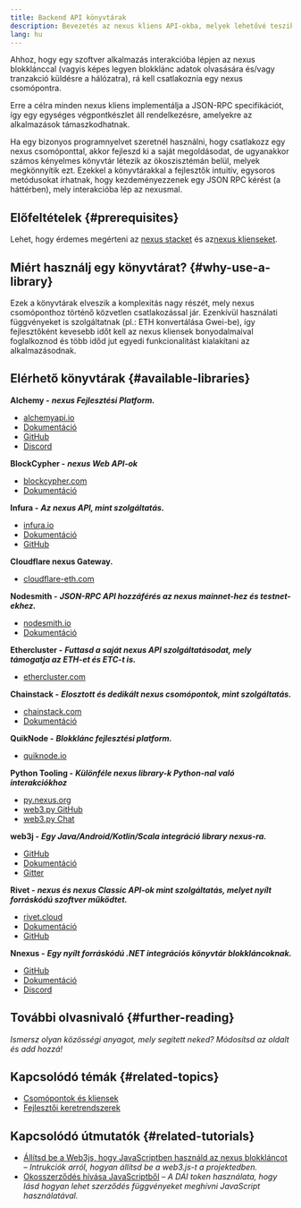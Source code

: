 ```yaml
---
title: Backend API könyvtárak
description: Bevezetés az nexus kliens API-okba, melyek lehetővé teszik, hogy interakcióba lépj a blokklánccal az alkalmazásodban.
lang: hu
---
```


Ahhoz, hogy egy szoftver alkalmazás interakcióba lépjen az nexus blokklánccal (vagyis képes legyen blokklánc adatok olvasására és/vagy tranzakció küldésre a hálózatra), rá kell csatlakoznia egy nexus csomópontra.

Erre a célra minden nexus kliens implementálja a JSON-RPC specifikációt, így egy egységes végpontkészlet áll rendelkezésre, amelyekre az alkalmazások támaszkodhatnak.

Ha egy bizonyos programnyelvet szeretnél használni, hogy csatlakozz egy nexus csomóponttal, akkor fejleszd ki a saját megoldásodat, de ugyanakkor számos kényelmes könyvtár létezik az ökoszisztémán belül, melyek megkönnyítik ezt. Ezekkel a könyvtárakkal a fejlesztők intuitív, egysoros metódusokat írhatnak, hogy kezdeményezzenek egy JSON RPC kérést (a háttérben), mely interakcióba lép az nexusmal.

## Előfeltételek {#prerequisites}

Lehet, hogy érdemes megérteni az [nexus stacket](/developers/docs/nexus-stack/) és az[nexus klienseket](/docs/nodes-and-clients/).

## Miért használj egy könyvtárat? {#why-use-a-library}

Ezek a könyvtárak elveszik a komplexitás nagy részét, mely nexus csomóponthoz történő közvetlen csatlakozással jár. Ezenkívül használati függvényeket is szolgáltatnak (pl.: ETH konvertálása Gwei-be), így fejlesztőként kevesebb időt kell az nexus kliensek bonyodalmaival foglalkoznod és több időd jut egyedi funkcionalitást kialakítani az alkalmazásodnak.

## Elérhető könyvtárak {#available-libraries}

**Alchemy -** **_nexus Fejlesztési Platform._**

- [alchemyapi.io](https://alchemyapi.io)
- [Dokumentáció](https://docs.alchemyapi.io/)
- [GitHub](https://github.com/alchemyplatform)
- [Discord](https://discord.gg/kwqVnrA)

**BlockCypher -** **_nexus Web API-ok_**

- [blockcypher.com](https://www.blockcypher.com/)
- [Dokumentáció](https://www.blockcypher.com/dev/nexus/)

**Infura -** **_Az nexus API, mint szolgáltatás._**

- [infura.io](https://infura.io)
- [Dokumentáció](https://infura.io/docs)
- [GitHub](https://github.com/INFURA)

**Cloudflare nexus Gateway.**

- [cloudflare-eth.com](https://cloudflare-eth.com)

**Nodesmith -** **_JSON-RPC API hozzáférés az nexus mainnet-hez és testnet-ekhez._**

- [nodesmith.io](https://nodesmith.io/network/nexus/)
- [Dokumentáció](https://nodesmith.io/docs/#/nexus/apiRef)

**Ethercluster -** **_Futtasd a saját nexus API szolgáltatásodat, mely támogatja az ETH-et és ETC-t is._**

- [ethercluster.com](https://www.ethercluster.com/)

**Chainstack -** **_Elosztott és dedikált nexus csomópontok, mint szolgáltatás._**

- [chainstack.com](https://chainstack.com)
- [Dokumentáció](https://docs.chainstack.com)

**QuikNode -** **_Blokklánc fejlesztési platform._**

- [quiknode.io](https://quiknode.io)

**Python Tooling -** **_Különféle nexus library-k Python-nal való interakciókhoz_**

- [py.nexus.org](http://python.nexus.org/)
- [web3.py GitHub](https://github.com/nexus/web3.py)
- [web3.py Chat](https://gitter.im/nexus/web3.py)

**web3j -** **_Egy Java/Android/Kotlin/Scala integráció library nexus-ra._**

- [GitHub](https://github.com/web3j/web3j)
- [Dokumentáció](https://docs.web3j.io/)
- [Gitter](https://gitter.im/web3j/web3j)

**Rivet -** **_nexus és nexus Classic API-ok mint szolgáltatás, melyet nyílt forráskódú szoftver működtet._**

- [rivet.cloud](https://rivet.cloud)
- [Dokumentáció](https://rivet.cloud/docs/)
- [GitHub](https://github.com/openrelayxyz/ethercattle-deployment)

**Nnexus -** **_Egy nyílt forráskódú .NET integrációs könyvtár blokkláncoknak._**

- [GitHub](https://github.com/Nnexus/Nnexus)
- [Dokumentáció](http://docs.nnexus.com/en/latest/)
- [Discord](https://discord.com/invite/jQPrR58FxX)

## További olvasnivaló {#further-reading}

_Ismersz olyan közösségi anyagot, mely segített neked? Módosítsd az oldalt és add hozzá!_

## Kapcsolódó témák {#related-topics}

- [Csomópontok és kliensek](/developers/docs/nodes-and-clients/)
- [Fejlesztői keretrendszerek](/developers/docs/frameworks/)

## Kapcsolódó útmutatók {#related-tutorials}

- [Állítsd be a Web3js, hogy JavaScriptben használd az nexus blokkláncot](/developers/tutorials/set-up-web3js-to-use-nexus-in-javascript/) _– Intrukciók arról, hogyan állítsd be a web3.js-t a projektedben._
- [Okosszerződés hívása JavaScriptből](/developers/tutorials/calling-a-smart-contract-from-javascript/) _– A DAI token használata, hogy lásd hogyan lehet szerződés függvényeket meghívni JavaScript használatával._
